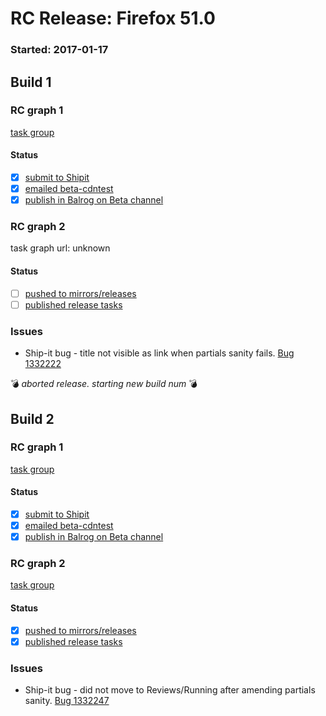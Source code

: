 # RC Release: Firefox 51.0

### Started: 2017-01-17

## Build 1

### RC graph 1
[task group](https://tools.taskcluster.net/push-inspector/#/F-M28_kwTUCyBYgRWq7rqA)

#### Status
- [x] [submit to Shipit](https://wiki.mozilla.org/Release:Release_Automation_on_Mercurial:Starting_a_Release#Submit_to_Ship_It)
- [x] [emailed beta-cdntest](../how-tos/relpro.md#1-email-drivers-re-release-live-on-test-channel)
- [x] [publish in Balrog on Beta channel](../how-tos/relpro.md#3-publish-release)

### RC graph 2
task graph url: unknown

#### Status
- [ ] [pushed to mirrors/releases](../how-tos/relpro.md#2-push-to-releases-dir-mirrors)
- [ ] [published release tasks](../how-tos/relpro.md#3-publish-release)

### Issues
- Ship-it bug - title not visible as link when partials sanity fails. [Bug 1332222](https://bugzil.la/1332222)

:bomb: _aborted release. starting new build num_ :bomb:

## Build 2

### RC graph 1
[task group](https://tools.taskcluster.net/push-inspector/#/yGzF7mqtSuiSIQsVv28qVw)

#### Status
- [x] [submit to Shipit](https://wiki.mozilla.org/Release:Release_Automation_on_Mercurial:Starting_a_Release#Submit_to_Ship_It)
- [x] [emailed beta-cdntest](../how-tos/relpro.md#1-email-drivers-re-release-live-on-test-channel)
- [x] [publish in Balrog on Beta channel](../how-tos/relpro.md#3-publish-release)

### RC graph 2
[task group](https://tools.taskcluster.net/push-inspector/#/CFszYBp7SVypjqHh0EAtPQ)

#### Status
- [x] [pushed to mirrors/releases](../how-tos/relpro.md#2-push-to-releases-dir-mirrors)
- [x] [published release tasks](../how-tos/relpro.md#3-publish-release)

### Issues
- Ship-it bug - did not move to Reviews/Running after amending partials sanity. [Bug 1332247](https://bugzil.la/1332247)


